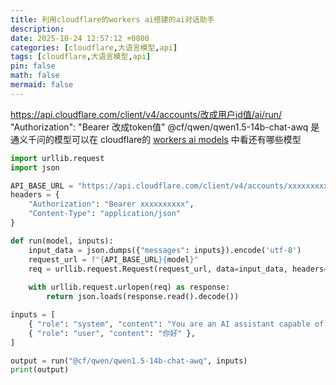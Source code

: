 ```yaml
---
title: 利用cloudflare的workers ai搭建的ai对话助手
description: 
date: 2025-10-24 12:57:12 +0800
categories: [cloudflare,大语言模型,api]
tags: [cloudflare,大语言模型,api]
pin: false
math: false
mermaid: false
---
```

https://api.cloudflare.com/client/v4/accounts/改成用户id值/ai/run/
"Authorization": "Bearer 改成token值"
@cf/qwen/qwen1.5-14b-chat-awq 是通义千问的模型可以在 cloudflare的 [workers ai models](https://developers.cloudflare.com/workers-ai/models/) 中看还有哪些模型

```python
import urllib.request
import json

API_BASE_URL = "https://api.cloudflare.com/client/v4/accounts/xxxxxxxxxx/ai/run/"
headers = {
    "Authorization": "Bearer xxxxxxxxxx",
    "Content-Type": "application/json"
}

def run(model, inputs):
    input_data = json.dumps({"messages": inputs}).encode('utf-8')
    request_url = f"{API_BASE_URL}{model}"
    req = urllib.request.Request(request_url, data=input_data, headers=headers, method='POST')
    
    with urllib.request.urlopen(req) as response:
        return json.loads(response.read().decode())

inputs = [
    { "role": "system", "content": "You are an AI assistant capable of answering all questions." },
    { "role": "user", "content": "你好" },
]

output = run("@cf/qwen/qwen1.5-14b-chat-awq", inputs)
print(output)

```